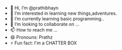 - 👋 Hi, I’m @prathibhayn
- 👀 I’m interested in learning new things,adventures.
- 🌱 I’m currently learning basic programming..
- 💞️ I’m looking to collaborate on ...
- 📫 How to reach me ...
- 😄 Pronouns: Prathz
- ⚡ Fun fact: I'm a CHATTER BOX

<!---
prathibhayn/prathibhayn is a ✨ special ✨ repository because its `README.md` (this file) appears on your GitHub profile.
You can click the Preview link to take a look at your changes.
--->
